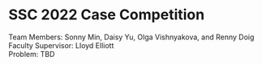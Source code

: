 # SSC 2022 Case Competition

Team Members: Sonny Min, Daisy Yu, Olga Vishnyakova, and Renny Doig  
Faculty Supervisor: Lloyd Elliott  
Problem: TBD  
